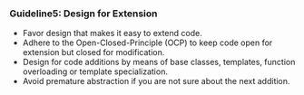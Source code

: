 ### Guideline5: Design for Extension
+ Favor design that makes it easy to extend code.
+ Adhere to the Open-Closed-Principle (OCP) to keep code open for extension but closed for modification.
+ Design for code additions by means of base classes, templates, function overloading or template specialization.
+ Avoid premature abstraction if you are not sure about the next addition.